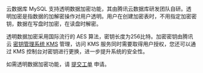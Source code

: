 云数据库 MySQL 支持透明数据加密功能，其由腾讯云数据库研发团队自研。透明加密是指数据的加解密操作对用户透明。用户在创建加密表时，不用指定加密密钥，数据在写盘时加密，在读盘时解密。

透明数据加密采用国际流行的 AES 算法，密钥长度为256比特。加密密钥由腾讯云 [密钥管理系统 KMS](https://cloud.tencent.com/document/product/573/8780) 管理，访问 KMS 服务同时需要取得用户授权，您还可以通过 KMS 控制台对密钥进行更换，进一步提升系统的安全性。

如需透明数据加密功能，请 [提交工单](https://console.cloud.tencent.com/workorder/category) 申请。
